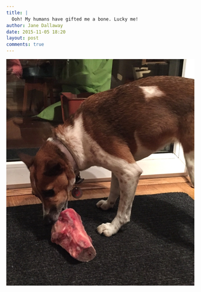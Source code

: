 ```yaml
---
title: |
  Ooh! My humans have gifted me a bone. Lucky me!
author: Jane Dallaway
date: 2015-11-05 18:20
layout: post
comments: true
---
```


<div><a href="/media/Ytp_FullSizeRender.jpg"><img src="/media/Ytp_thumb_FullSizeRender.jpg" width="500" height="602"/></a></div>



  

      